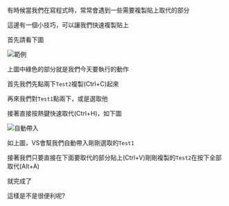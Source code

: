 有時候當我們在寫程式時，常常會遇到一些需要複製貼上取代的部分

這邊有一個小技巧，可以讓我們快速複製貼上

首先請看下圖


![範例](https://ithelp.ithome.com.tw/upload/images/20180208/201034262tKcuc20DF.jpg)



上圖中綠色的部分就是我們今天要執行的動作

首先我們先點兩下`Test2`複製(Ctrl+C)起來

再來我們對`Test1`點兩下，或是選取他

接著直接按熱鍵快速取代(Ctrl+H)，如下圖


![自動帶入](https://ithelp.ithome.com.tw/upload/images/20180208/20103426Um7F0nhs14.jpg)



如上圖，VS會幫我們自動帶入剛剛選取的`Test1`

接著我們只要直接在下面要取代的部分貼上(Ctrl+V)剛剛複製的`Test2`在按下全部取代(Alt+A)

就完成了

這樣是不是很便利呢?
